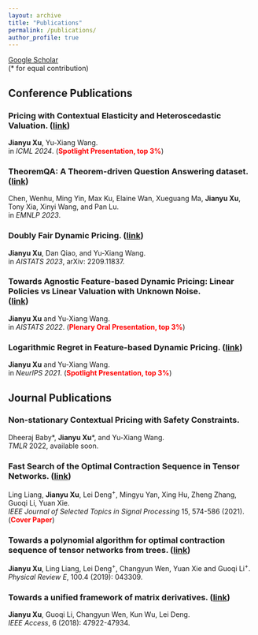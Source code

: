 ```yaml
---
layout: archive
title: "Publications"
permalink: /publications/
author_profile: true
---
```



[Google Scholar](https://scholar.google.com/citations?user=3ubVhAMAAAAJ&hl=en) <br />
(\* for equal contribution)
<!--
## Preprints and Working Papers

### Online Dynamic Pricing with Inventory-Censored Demands. <br />
**Jianyu Xu**, Yining Wang, Xi Chen, Yu-Xiang Wang. <br />
In submission.

### Data-driven Dynamic Pricing with procedural and sustantive fairness. <br />
**Jianyu Xu**, Dan Qiao, Yining Wang, Xi Chen, Yu-Xiang Wang. <br />
In submission.


### NP-hardness of Tensor Network Contraction Ordering. ([link](https://arxiv.org/abs/2310.06140)) <br />
**Jianyu Xu**, Hanwen Zhang, Lei Deng, Guoqi Li. <br />
arXiv: 2310.06140
-->
## Conference Publications

### Pricing with Contextual Elasticity and Heteroscedastic Valuation. ([link](https://arxiv.org/abs/2312.15999)) <br />
**Jianyu Xu**, Yu-Xiang Wang. <br />
in *ICML 2024*. (**<span style="color:red">Spotlight Presentation, top 3%</span>**)

### TheoremQA: A Theorem-driven Question Answering dataset. ([link](https://arxiv.org/abs/2305.12524)) <br />
Chen, Wenhu, Ming Yin, Max Ku, Elaine Wan, Xueguang Ma, **Jianyu Xu**, Tony Xia, Xinyi Wang, and Pan Lu. <br />
in *EMNLP 2023*.

### Doubly Fair Dynamic Pricing. ([link](https://arxiv.org/abs/2209.11837))
**Jianyu Xu**, Dan Qiao, and Yu-Xiang Wang. <br />
in *AISTATS 2023*, arXiv: 2209.11837.

### Towards Agnostic Feature-based Dynamic Pricing: Linear Policies vs Linear Valuation with Unknown Noise. <br /> ([link](https://arxiv.org/abs/2201.11341))
**Jianyu Xu** and Yu-Xiang Wang. <br />
in *AISTATS 2022*. (**<span style="color:red">Plenary Oral Presentation, top 3%</span>**)

### Logarithmic Regret in Feature-based Dynamic Pricing. ([link](https://arxiv.org/abs/2102.10221)) <br />
**Jianyu Xu** and Yu-Xiang Wang. <br />
in *NeurIPS 2021*. (**<span style="color:red">Spotlight Presentation, top 3%</span>**)




## Journal Publications

### Non-stationary Contextual Pricing with Safety Constraints. <br />
Dheeraj Baby\*, **Jianyu Xu**\*, and Yu-Xiang Wang. <br /> 
*TMLR* 2022, available soon.


### Fast Search of the Optimal Contraction Sequence in Tensor Networks. ([link](https://ieeexplore.ieee.org/document/9325533)) <br />
Ling Liang, **Jianyu Xu**, Lei Deng<sup>+</sup>, Mingyu Yan, Xing Hu, Zheng Zhang, Guoqi Li, Yuan Xie. <br />
*IEEE Journal of Selected Topics in Signal Processing* 15, 574-586 (2021). (**<span style="color: red">Cover Paper</span>**)

### Towards a polynomial algorithm for optimal contraction sequence of tensor networks from trees. ([link](https://journals.aps.org/pre/abstract/10.1103/PhysRevE.100.043309)) <br />
**Jianyu Xu**, Ling Liang, Lei Deng<sup>+</sup>, Changyun Wen, Yuan Xie and Guoqi Li<sup>+</sup>. <br />
*Physical Review E*, 100.4 (2019): 043309.

### Towards a unified framework of matrix derivatives. ([link](https://ieeexplore.ieee.org/abstract/document/8453264)) <br />
**Jianyu Xu**, Guoqi Li, Changyun Wen, Kun Wu, Lei Deng. <br />
*IEEE Access*, 6 (2018): 47922-47934.




